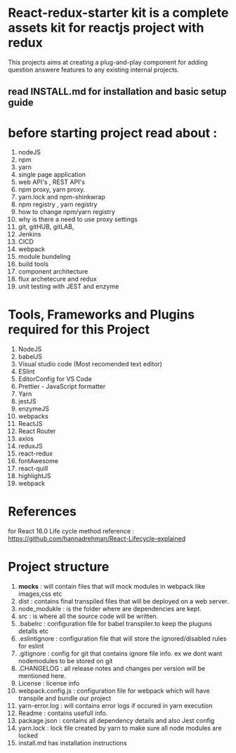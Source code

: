 # React-redux-starter kit is a complete assets kit for reactjs project with redux
This projects aims at creating a plug-and-play component for adding question answere features to any existing internal projects.

## read INSTALL.md for installation and basic setup guide

# before starting project read about :
1. nodeJS
2. npm
3. yarn
4. single page application
5. web API's , REST API's
6. npm proxy, yarn proxy.
7. yarn.lock and npm-shinkwrap
8. npm registry , yarn registry 
9. how to change npm/yarn registry
10. why is there a need to use proxy settings
11. git, gitHUB, gitLAB,
12. Jenkins
13. CICD 
14. webpack
15. module bundeling
16. build tools
17. component architecture
18. flux archetecure and redux
19. unit testing with JEST and enzyme


# Tools, Frameworks and Plugins required for this Project
1. NodeJS
2. babelJS 
3. Visual studio code (Most recomended text editor) 
4. ESlint 
5. EditorConfig for VS Code 
6. Prettier - JavaScript formatter 
7. Yarn 
8. jestJS 
9. enzymeJS 
10. webpacks 
11. ReactJS 
12. React Router 
13. axios 
14. reduxJS 
15. react-redux 
16. fontAwesome
17. react-quill 
18. highlightJS
19. webpack 

# References 
for React 16.0 Life cycle method reference : https://github.com/hannadrehman/React-Lifecycle-explained

# Project structure 
1. __mocks__ : will contain files that will mock modules in webpack like images,css etc
2. dist : contains final transpiled files that will be deployed on a web server.
3. node_modukle : is the folder where are dependencies are kept.
4. src : is where all the source code will be written.
5. .babelrc : configuration file for babel transpiler.to keep the pluguns detalls etc
6. .eslintignore : configuration file that will store the ignored/disabled rules for eslint
7. .gitignore : config for git that contains ignore file info. ex we dont want nodemodules to be stored on git
8. .CHANGELOG : all release notes and changes per version will be mentioned here.
9.  License : license info
10. webpack.config.js : configuration file for webpack which will have transpile and bundle our project
11. yarn-error.log : will contains error logs if occured in yarn execution
13. Readme : contains usefull info.
14. package.json : contains all dependency details and also Jest config
15. yarn.lock : lock file created by yarn to make sure all node modules are locked
16. install.md has installation instructions
